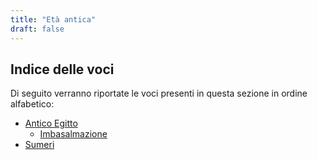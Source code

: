 ```yaml
---
title: "Età antica"
draft: false
---
```


## Indice delle voci

Di seguito verranno riportate le voci presenti in questa sezione in ordine alfabetico:

* [Antico Egitto](antico-egitto)
  * [Imbasalmazione](imbasalsamazione)
* [Sumeri](sumeri)


<!--


* Assiria
* Camuni
* Cartagine
* Celti
* Civiltà della valle dell'Indo
* Civiltà dell'Egeo
* Civiltà minoica
* Civiltà nuragica
* Codice di Hammurabi
* Colonizzazione greca
* Età ellenistica
* Etruschi
* Fenici
* Galli
* Grecia antica
* Guerre persiane
* Guerre puniche
* Guerre sannitiche
* Invasioni barbariche
* Italia preromana
* Ittiti
* Magna Grecia
* Mesopotamia
* Micene
* Persia
* Regni ellenistici
* Regno di Babilonia
* Regno Magadha
* Roma imperiale
* Roma monarchica
* Roma repubblicana
* Sparta
* Sumeri
* Triumvirato

-->